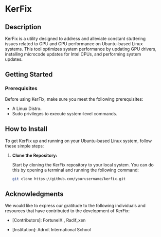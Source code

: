 # KerFix

## Description

KerFix is a utility designed to address and alleviate constant stuttering issues related to GPU and CPU performance on Ubuntu-based Linux systems. This tool optimizes system performance by updating GPU drivers, installing microcode updates for Intel CPUs, and performing system updates.

## Getting Started

### Prerequisites

Before using KerFix, make sure you meet the following prerequisites:

- A Linux Distro.
- Sudo privileges to execute system-level commands.

## How to Install

To get KerFix up and running on your Ubuntu-based Linux system, follow these simple steps:

1. **Clone the Repository:**

   Start by cloning the KerFix repository to your local system. You can do this by opening a terminal and running the following command:

   ```bash
   git clone https://github.com/yourusername/kerfix.git

   
## Acknowledgments

We would like to express our gratitude to the following individuals and resources that have contributed to the development of KerFix:

- [Contributors]: FortuneIX , Radif_xen

- [Institution]: Adroit International School


